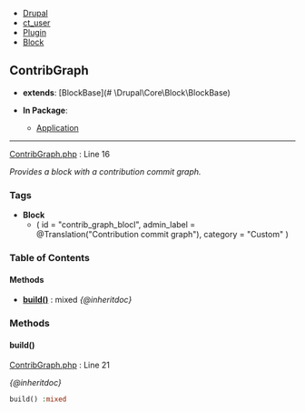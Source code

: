 
- [Drupal](../namespaces/drupal.md)
- [ct_user](../namespaces/drupal-ct-user.md)
- [Plugin](../namespaces/drupal-ct-user-plugin.md)
- [Block](../namespaces/drupal-ct-user-plugin-block.md)


## ContribGraph

- **extends**: [BlockBase](# \Drupal\Core\Block\BlockBase)

- **In Package**:
    - [Application](../packages/Application.md)
  


---





[ContribGraph.php](../files/web-modules-custom-ct-user-src-plugin-block-contribgraph.md) : Line 16

*Provides a block with a contribution commit graph.*




### Tags

- **Block**
  - (
  id = "contrib_graph_blocl",
  admin_label = @Translation("Contribution commit graph"),
  category = "Custom"
)






### Table of Contents










#### Methods
- **[build()](../classes/Drupal-ct-user-Plugin-Block-ContribGraph.md#build)**
           : mixed
*{@inheritdoc}*









### Methods

#### build()

[ContribGraph.php](../files/web-modules-custom-ct-user-src-plugin-block-contribgraph.md) : Line 21

*{@inheritdoc}*

```php
build() :mixed
```












